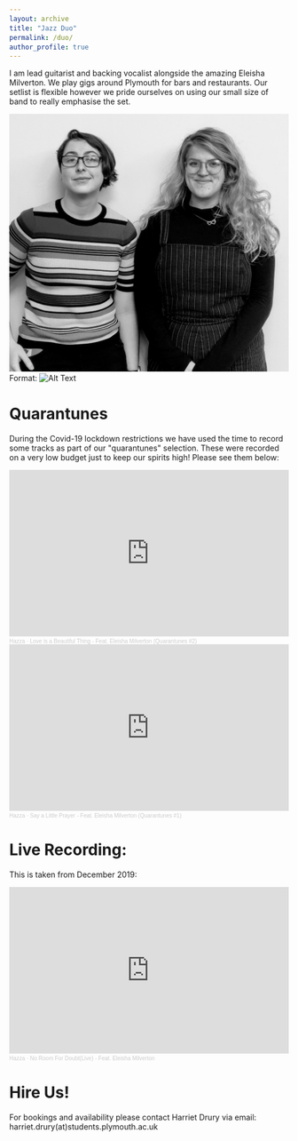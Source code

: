```yaml
---
layout: archive
title: "Jazz Duo"
permalink: /duo/
author_profile: true
---
```

I am lead guitarist and backing vocalist alongside the amazing Eleisha Milverton. We play gigs around Plymouth for bars and restaurants. Our setlist is flexible however we pride ourselves on using our small size of band to really emphasise the set.

![DuoImage](/images/Duoimage.jpg)
Format: ![Alt Text](url)

Quarantunes
======

During the Covid-19 lockdown restrictions we have used the time to record some tracks as part of our "quarantunes" selection. These were recorded on a very low budget just to keep our spirits high! Please see them below:
<iframe width="100%" height="300" scrolling="no" frameborder="no" allow="autoplay" src="https://w.soundcloud.com/player/?url=https%3A//api.soundcloud.com/tracks/822927277&color=%23ff5500&auto_play=false&hide_related=false&show_comments=true&show_user=true&show_reposts=false&show_teaser=true&visual=true"></iframe><div style="font-size: 10px; color: #cccccc;line-break: anywhere;word-break: normal;overflow: hidden;white-space: nowrap;text-overflow: ellipsis; font-family: Interstate,Lucida Grande,Lucida Sans Unicode,Lucida Sans,Garuda,Verdana,Tahoma,sans-serif;font-weight: 100;"><a href="https://soundcloud.com/harriet-drury-1" title="Hazza" target="_blank" style="color: #cccccc; text-decoration: none;">Hazza</a> · <a href="https://soundcloud.com/harriet-drury-1/love-is-a-beautiful-thing-feat-eleisha-milvertonquarantunes-2" title="Love is a Beautiful Thing - Feat. Eleisha Milverton (Quarantunes #2)" target="_blank" style="color: #cccccc; text-decoration: none;">Love is a Beautiful Thing - Feat. Eleisha Milverton (Quarantunes #2)</a></div>

<iframe width="100%" height="300" scrolling="no" frameborder="no" allow="autoplay" src="https://w.soundcloud.com/player/?url=https%3A//api.soundcloud.com/tracks/786962416&color=%23ff5500&auto_play=false&hide_related=false&show_comments=true&show_user=true&show_reposts=false&show_teaser=true&visual=true"></iframe><div style="font-size: 10px; color: #cccccc;line-break: anywhere;word-break: normal;overflow: hidden;white-space: nowrap;text-overflow: ellipsis; font-family: Interstate,Lucida Grande,Lucida Sans Unicode,Lucida Sans,Garuda,Verdana,Tahoma,sans-serif;font-weight: 100;"><a href="https://soundcloud.com/harriet-drury-1" title="Hazza" target="_blank" style="color: #cccccc; text-decoration: none;">Hazza</a> · <a href="https://soundcloud.com/harriet-drury-1/say-a-little-prayer-feat-eleisha-milverton" title="Say a Little Prayer - Feat. Eleisha Milverton (Quarantunes #1)" target="_blank" style="color: #cccccc; text-decoration: none;">Say a Little Prayer - Feat. Eleisha Milverton (Quarantunes #1)</a></div>


Live Recording:
======

This is taken from December 2019:
<iframe width="100%" height="300" scrolling="no" frameborder="no" allow="autoplay" src="https://w.soundcloud.com/player/?url=https%3A//api.soundcloud.com/tracks/729639745&color=%23ff5500&auto_play=false&hide_related=false&show_comments=true&show_user=true&show_reposts=false&show_teaser=true&visual=true"></iframe><div style="font-size: 10px; color: #cccccc;line-break: anywhere;word-break: normal;overflow: hidden;white-space: nowrap;text-overflow: ellipsis; font-family: Interstate,Lucida Grande,Lucida Sans Unicode,Lucida Sans,Garuda,Verdana,Tahoma,sans-serif;font-weight: 100;"><a href="https://soundcloud.com/harriet-drury-1" title="Hazza" target="_blank" style="color: #cccccc; text-decoration: none;">Hazza</a> · <a href="https://soundcloud.com/harriet-drury-1/no-room-for-doubt" title="No Room For Doubt(Live) - Feat. Eleisha Milverton" target="_blank" style="color: #cccccc; text-decoration: none;">No Room For Doubt(Live) - Feat. Eleisha Milverton</a></div>


Hire Us!
======

For bookings and availability please contact Harriet Drury via email: harriet.drury(at)students.plymouth.ac.uk
